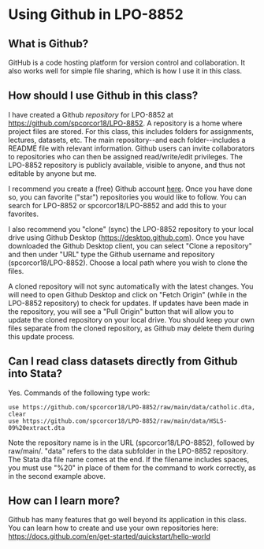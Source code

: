 # Using Github in LPO-8852

## What is Github?

GitHub is a code hosting platform for version control and collaboration. It also works well for simple file sharing, which is how I use it in this class.

## How should I use Github in this class?

I have created a Github *repository* for LPO-8852 at https://github.com/spcorcor18/LPO-8852. A repository is a home where project files are stored. For this class, this includes folders for assignments, lectures, datasets, etc. The main repository--and each folder--includes a README file with relevant information. Github users can invite collaborators to repositories who can then be assigned read/write/edit privileges. The LPO-8852 repository is publicly available, visible to anyone, and thus not editable by anyone but me. 

I recommend you create a (free) Github account [here](https://github.com). Once you have done so, you can favorite ("star") repositories you would like to follow. You can search for LPO-8852 or spcorcor18/LPO-8852 and add this to your favorites.

I also recommend you "clone" (sync) the LPO-8852 repository to your local drive using Github Desktop (https://desktop.github.com). Once you have downloaded the Github Desktop client, you can select "Clone a repository" and then under "URL" type the Github username and repository (spcorcor18/LPO-8852). Choose a local path where you wish to clone the files.

A cloned repository will not sync automatically with the latest changes. You will need to open Github Desktop and click on "Fetch Origin" (while in the LPO-8852 repository) to check for updates. If updates have been made in the repository, you will see a "Pull Origin" button that will allow you to update the cloned repository on your local drive. You should keep your own files separate from the cloned repository, as Github may delete them during this update process.

## Can I read class datasets directly from Github into Stata?

Yes. Commands of the following type work:

    use https://github.com/spcorcor18/LPO-8852/raw/main/data/catholic.dta, clear
    use https://github.com/spcorcor18/LPO-8852/raw/main/data/HSLS-09%20extract.dta

Note the repository name is in the URL (spcorcor18/LPO-8852), followed by raw/main/. "data" refers to the data subfolder in the LPO-8852 repository. The Stata dta file name comes at the end. If the filename includes spaces, you must use "%20" in place of them for the command to work correctly, as in the second example above.

## How can I learn more?

Github has many features that go well beyond its application in this class. You can learn how to create and use your own repositories here: https://docs.github.com/en/get-started/quickstart/hello-world